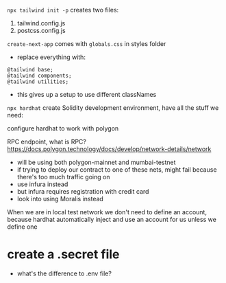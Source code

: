 `npx tailwind init -p` creates two files:
1. tailwind.config.js
2. postcss.config.js

`create-next-app` comes with `globals.css` in styles folder
- replace everything with:
```
@tailwind base;
@tailwind components;
@tailwind utilities;
```
- this gives up a setup to use different classNames

`npx hardhat` create Solidity development environment, have all the stuff we need:

configure hardhat to work with polygon

RPC endpoint, what is RPC?
https://docs.polygon.technology/docs/develop/network-details/network
- will be using both polygon-mainnet and mumbai-testnet
- if trying to deploy our contract to one of these nets, might fail because there's too much traffic going on
- use infura instead
- but infura requires registration with credit card
- look into using Moralis instead

When we are in local test network we don't need to define an account, because hardhat automatically inject and use an account for us unless we define one

# create a .secret file
- what's the difference to .env file?